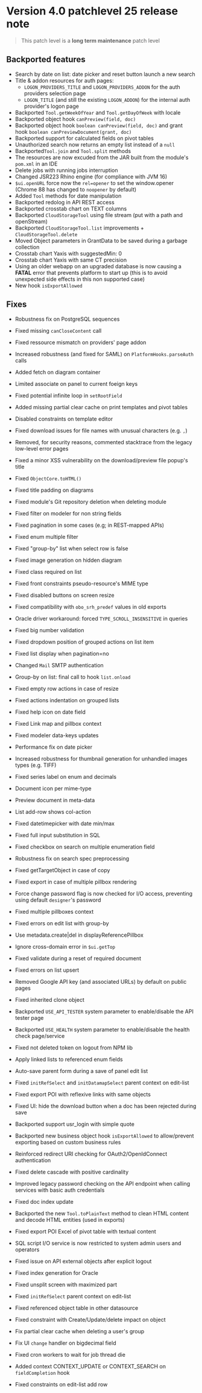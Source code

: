 Version 4.0 patchlevel 25 release note
======================================

> This patch level is a **long term maintenance** patch level

<h2 id="backported">Backported features</h2>

- Search by date on list: date picker and reset button launch a new search
- Title & addon resources for auth pages:
	- `LOGON_PROVIDERS_TITLE` and `LOGON_PROVIDERS_ADDON` for the auth providers selection page
	- `LOGON_TITLE` (and still the existing `LOGON_ADDON`) for the internal auth provider's logon page
- Backported `Tool.getWeekOfYear` and `Tool.getDayOfWeek` with locale
- Backported object hook `canPreview(field, doc)`
- Backported object hook `boolean canPreview(field, doc)` and grant hook `boolean canPreviewDocument(grant, doc)`
- Backported support for calculated fields on pivot tables
- Unauthorized search now returns an empty list instead of a `null`
- Backported`Tool.join` and `Tool.split` methods
- The resources are now excuded from the JAR built from the module's `pom.xml` in an IDE
- Delete jobs with running jobs interruption
- Changed JSR223 Rhino engine (for compliance with JVM 16)
- `$ui.openURL` force now the `rel=opener` to set the window.opener (Chrome 88 has changed to `noopener` by default)
- Added `Tool` methods for date manipulation
- Backported redolog in API REST access
- Backported crosstab chart on TEXT columns
- Backported `CloudStorageTool` using file stream (put with a path and openStream)
- Backported `CloudStorageTool.list` improvements + `CloudStorageTool.delete`
- Moved Object parameters in GrantData to be saved during a garbage collection
- Crosstab chart Yaxis with suggestedMin: 0
- Crosstab chart Yaxis with same CT precision
- Using an older webapp on an upgraded database is now causing a **FATAL** error that prevents platform
  to start up (this is to avoid unexpected side effects in this non supported case)
- New hook `isExportAllowed`

<h2 id="fixes">Fixes</h2>

- Robustness fix on PostgreSQL sequences
- Fixed missing `canCloseContent` call
- Fixed ressource mismatch on providers' page addon
- Increased robustness (and fixed for SAML) on `PlatformHooks.parseAuth` calls
- Added fetch on diagram container
- Limited associate on panel to current foeign keys
- Fixed potential infinite loop in `setRootField` 
- Added missing partial clear cache on print templates and pivot tables
- Disabled constraints on template editor
- Fixed download issues for file names with unusual characters (e.g. `,`)
- Removed, for security reasons, commented stacktrace from the legacy low-level error pages
- Fixed a minor XSS vulnerability on the download/preview file popup's title
- Fixed `ObjectCore.toHTML()`
- Fixed title padding on diagrams
- Fixed module's Git repository deletion when deleting module
- Fixed filter on modeler for non string fields
- Fixed pagination in some cases (e.g; in REST-mapped APIs)
- Fixed enum multiple filter
- Fixed "group-by" list when select row is false
- Fixed image generation on hidden diagram
- Fixed class required on list
- Fixed front constraints pseudo-resource's MIME type
- Fixed disabled buttons on screen resize
- Fixed compatibility with `obo_srh_predef` values in old exports
- Oracle driver workaround: forced `TYPE_SCROLL_INSENSITIVE` in queries
- Fixed big number validation
- Fixed dropdown position of grouped actions on list item
- Fixed list display when pagination=no
- Changed `Mail` SMTP authentication
- Group-by on list: final call to hook `list.onload`
- Fixed empty row actions in case of resize
- Fixed actions indentation on grouped lists
- Fixed help icon on date field
- Fixed Link map and pillbox context
- Fixed modeler data-keys updates
- Performance fix on date picker
- Increased robustness for thumbnail generation for unhandled images types (e.g. TIFF)
- Fixed series label on enum and decimals
- Document icon per mime-type
- Preview document in meta-data
- List add-row shows col-action
- Fixed datetimepicker with date min/max
- Fixed full input substitution in SQL
- Fixed checkbox on search on multiple enumeration field
- Robustness fix on search spec preprocessing
- Fixed getTargetObject in case of copy
- Fixed export in case of multiple pillbox rendering
- Force change password flag is now checked for I/O access, preventing using default `designer`'s password
- Fixed multiple pillboxes context
- Fixed errors on edit list with group-by
- Use metadata.create|del in displayReferencePillbox
- Ignore cross-domain error in `$ui.getTop`
- Fixed validate during a reset of required document
- Fixed errors on list upsert
- Removed Google API key (and associated URLs) by default on public pages
- Fixed inherited clone object
- Backported `USE_API_TESTER` system parameter to enable/disable the API tester page
- Backported `USE_HEALTH` system parameter to enable/disable the health check page/service
- Fixed not deleted token on logout from NPM lib
- Apply linked lists to referenced enum fields
- Auto-save parent form during a save of panel edit list
- Fixed `initRefSelect` and `initDatamapSelect` parent context on edit-list
- Fixed export POI with reflexive links with same objects
- Fixed UI: hide the download button when a doc has been rejected during save
- Backported support usr_login with simple quote
- Backported new business object hook `isExportAllowed` to allow/prevent exporting based on custom business rules
- Reinforced redirect URI checking for OAuth2/OpenIdConnect authentication
- Fixed delete cascade with positive cardinality
- Improved legacy password checking on the API endpoint when calling services with basic auth credentials
- Fixed doc index update
- Backported the new `Tool.toPlainText` method to clean HTML content and decode HTML entities (used in exports)
- Fixed export POI Excel of pivot table with textual content
- SQL script I/O service is now restricted to system admin users and operators
- Fixed issue on API external objects after explicit logout
- Fixed index generation for Oracle
- Fixed unsplit screen with maximized part
- Fixed `initRefSelect` parent context on edit-list
- Fixed referenced object table in other datasource
- Fixed constraint with Create/Update/delete impact on object
- Fix partial clear cache when deleting a user's group
- Fix UI `change` handler on bigdecimal field
- Fixed cron workers to wait for job thread die
- Added context CONTEXT_UPDATE or CONTEXT_SEARCH on `fieldCompletion` hook

- Fixed constraints on edit-list add row
